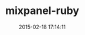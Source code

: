 ---
layout: post
title:  "mixpanel-ruby"
repo:   "mixpanel/mixpanel-ruby"
date:   2015-02-18 17:14:11
gemurl: https://mixpanel.com/help/reference/ruby
---
